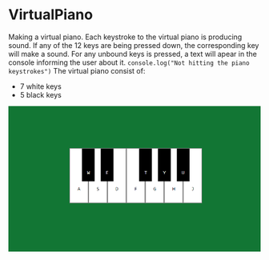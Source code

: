 # VirtualPiano
Making a virtual piano. Each keystroke to the virtual piano is producing sound.
If any of the 12 keys are being pressed down, the corresponding key will make a sound.
For any unbound keys is pressed, a text will apear in the console informing the user about it.
 `console.log("Not hitting the piano keystrokes")`
The virtual piano consist of:
- 7 white keys
- 5 black keys

![Virtual Piano](https://github.com/Saruwatarii/VirtualPiano/blob/main/img/VirutalPiano.png)
